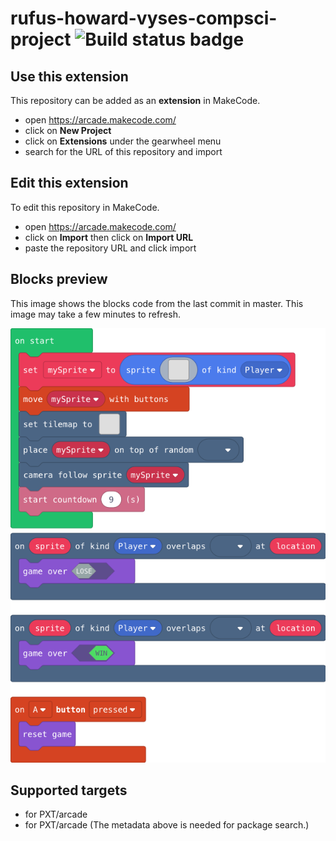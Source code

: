 # rufus-howard-vyses-compsci-project ![Build status badge](https://github.com/howard-vyser/rufus-howard-vyses-compsci-project/workflows/MakeCode/badge.svg)



## Use this extension

This repository can be added as an **extension** in MakeCode.

* open https://arcade.makecode.com/
* click on **New Project**
* click on **Extensions** under the gearwheel menu
* search for the URL of this repository and import

## Edit this extension

To edit this repository in MakeCode.

* open https://arcade.makecode.com/
* click on **Import** then click on **Import URL**
* paste the repository URL and click import

## Blocks preview

This image shows the blocks code from the last commit in master.
This image may take a few minutes to refresh.

![A rendered view of the blocks](https://github.com/howard-vyser/rufus-howard-vyses-compsci-project/raw/master/.makecode/blocks.png)

## Supported targets

* for PXT/arcade
* for PXT/arcade
(The metadata above is needed for package search.)

